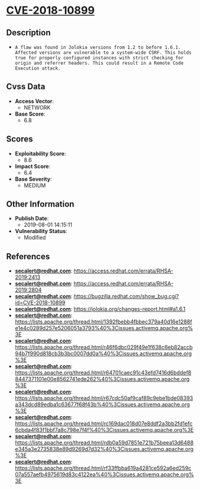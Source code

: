 
# [CVE-2018-10899](https://cve.mitre.org/cgi-bin/cvename.cgi?name=CVE-2018-10899)

## Description

- `A flaw was found in Jolokia versions from 1.2 to before 1.6.1. Affected versions are vulnerable to a system-wide CSRF. This holds true for properly configured instances with strict checking for origin and referrer headers. This could result in a Remote Code Execution attack.`

## Cvss Data

- **Access Vector**:
  - NETWORK
- **Base Score**:
  - 6.8

## Scores

- **Exploitability Score**:
  - 8.6
- **Impact Score**:
  - 6.4
- **Base Severity**:
  - MEDIUM

## Other Information

- **Publish Date**:
  - 2019-08-01 14:15:11
- **Vulnerability Status**:
  - Modified

## References

- **secalert@redhat.com**: https://access.redhat.com/errata/RHSA-2019:2413
- **secalert@redhat.com**: https://access.redhat.com/errata/RHSA-2019:2804
- **secalert@redhat.com**: https://bugzilla.redhat.com/show_bug.cgi?id=CVE-2018-10899
- **secalert@redhat.com**: https://jolokia.org/changes-report.html#a1.6.1
- **secalert@redhat.com**: https://lists.apache.org/thread.html/1392fbebb4fbbec379a40d16e1288fe1e4c0289d257e5206051a3793%40%3Cissues.activemq.apache.org%3E
- **secalert@redhat.com**: https://lists.apache.org/thread.html/r46f6dbc029f49e1f638c6eb82accb94b7f990d818cb3b3bc0007dd0a%40%3Cissues.activemq.apache.org%3E
- **secalert@redhat.com**: https://lists.apache.org/thread.html/r64701caec91c43efd7416d6bddef88447371101e00e8562741ede262%40%3Cissues.activemq.apache.org%3E
- **secalert@redhat.com**: https://lists.apache.org/thread.html/r67cdc50af9caf89c9ebe1bde08393a343dcd89edba1c63677f68f43b%40%3Cissues.activemq.apache.org%3E
- **secalert@redhat.com**: https://lists.apache.org/thread.html/rc169dac018d07e8ddf2a3bb2fd1efc6cbda4f83f1bbf7a8c798e7f4f%40%3Cissues.activemq.apache.org%3E
- **secalert@redhat.com**: https://lists.apache.org/thread.html/rdb0a59d7851e721b75beea13d6488e345a3e2735838e89d9269d7d32%40%3Cissues.activemq.apache.org%3E
- **secalert@redhat.com**: https://lists.apache.org/thread.html/rf33ffbba619a4281ce592a6ed259c07a557aefb4975619d83c4122ea%40%3Cissues.activemq.apache.org%3E

